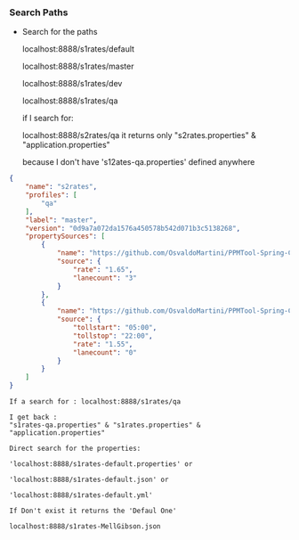 ### Search Paths

* Search for the paths


	localhost:8888/s1rates/default
	
	localhost:8888/s1rates/master
	
	localhost:8888/s1rates/dev
	
	localhost:8888/s1rates/qa
	
	
	if I search for:
	
	localhost:8888/s2rates/qa it returns only "s2rates.properties" & "application.properties" 
	
	because I don't have 's12ates-qa.properties' defined anywhere

````json
{
    "name": "s2rates",
    "profiles": [
        "qa"
    ],
    "label": "master",
    "version": "0d9a7a072da1576a450578b542d071b3c5138268",
    "propertySources": [
        {
            "name": "https://github.com/OsvaldoMartini/PPMTool-Spring-Cloud-Config-Wa-Tolls/station2/s2rates.properties",
            "source": {
                "rate": "1.65",
                "lanecount": "3"
            }
        },
        {
            "name": "https://github.com/OsvaldoMartini/PPMTool-Spring-Cloud-Config-Wa-Tolls/application.properties",
            "source": {
                "tollstart": "05:00",
                "tollstop": "22:00",
                "rate": "1.55",
                "lanecount": "0"
            }
        }
    ]
}
````
	
	If a search for : localhost:8888/s1rates/qa
	
	I get back :
	"s1rates-qa.properties" & "s1rates.properties" & "application.properties" 
	
	Direct search for the properties:
	
	'localhost:8888/s1rates-default.properties' or
	
	'localhost:8888/s1rates-default.json' or
	
	'localhost:8888/s1rates-default.yml'
	
	If Don't exist it returns the 'Defaul One'
	
	localhost:8888/s1rates-MellGibson.json